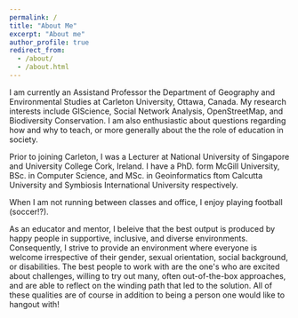 ```yaml
---
permalink: /
title: "About Me"
excerpt: "About me"
author_profile: true
redirect_from: 
  - /about/
  - /about.html
---
```


I am currently an Assistand Professor the Department of Geography and Environmental Studies at Carleton University, Ottawa, Canada. My research interests include GIScience, Social Network Analysis, OpenStreetMap, and Biodiversity Conservation. I am also enthusiastic about questions regarding how and why to teach, or more generally about the the role of education in society.

Prior to joining Carleton, I was a Lecturer at National University of Singapore and University College Cork, Ireland. I have a PhD. form McGill University, BSc. in Computer Science, and MSc. in Geoinformatics ftom Calcutta University and Symbiosis International University respectively.

When I am not running between classes and office, I enjoy playing football (soccer!?).

As an educator and mentor, I beleive that the best output is produced by happy people in supportive, inclusive, and diverse environments. Consequently, I strive to provide an environment where everyone is welcome irrespective of their gender, sexual orientation, social background, or disabilities. The best people to work with are the one's who are excited about challenges, willing to try out many, often out-of-the-box approaches, and are able to reflect on the winding path that led to the solution. All of these qualities are of course in addition to being a person one would like to hangout with! 
